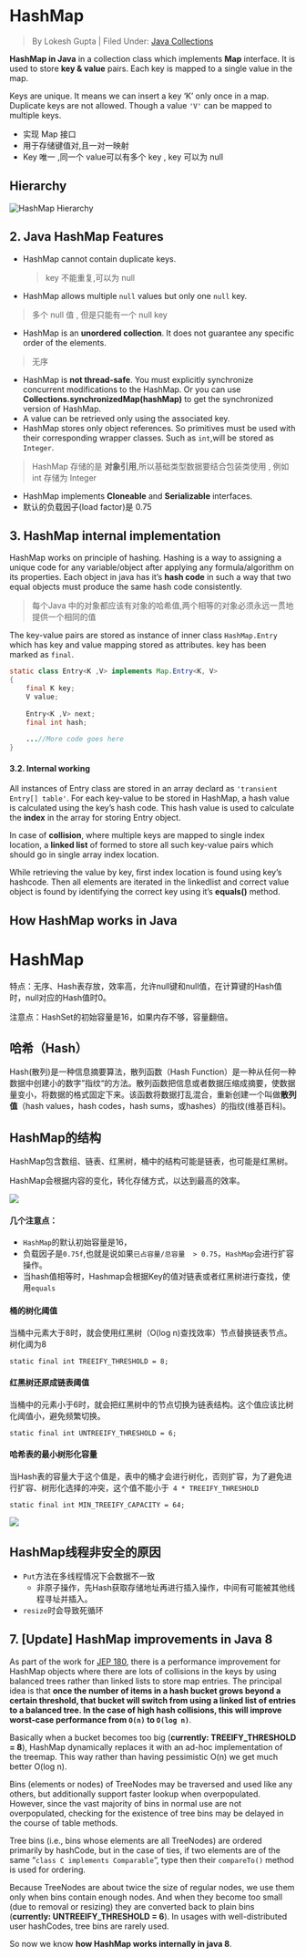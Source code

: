 # HashMap

> By Lokesh Gupta | Filed Under: [Java Collections](https://howtodoinjava.com/java/collections/)

**HashMap in Java** in a collection class which implements **Map** interface. It is used to store **key & value** pairs. Each key is mapped to a single value in the map.

Keys are unique. It means we can insert a key ‘K’ only once in a map. Duplicate keys are not allowed. Though a value `'V'` can be mapped to multiple keys.

- 实现 Map 接口
- 用于存储键值对,且一对一映射
- Key 唯一 ,同一个 value可以有多个 key , key 可以为 null

## Hierarchy

![HashMap Hierarchy](../../../assets/HashMap-Hierarchy.png)

## 2. Java HashMap Features

- HashMap cannot contain duplicate keys.

  > key 不能重复,可以为 null

- HashMap allows multiple `null` values but only one `null` key.

> 多个 null 值 , 但是只能有一个 null key

- HashMap is an **unordered collection**. It does not guarantee any specific order of the elements.

> 无序

- HashMap is **not thread-safe**. You must explicitly synchronize concurrent modifications to the HashMap. Or you can use **Collections.synchronizedMap(hashMap)** to get the synchronized version of HashMap.
- A value can be retrieved only using the associated key.
- HashMap stores only object references. So primitives must be used with their corresponding wrapper classes. Such as `int`,will be stored as `Integer`.

> HashMap 存储的是 **对象引用**,所以基础类型数据要结合包装类使用 , 例如 int 存储为 Integer

- HashMap implements **Cloneable** and **Serializable** interfaces.
- 默认的负载因子(load factor)是 0.75

## 3. HashMap internal implementation

HashMap works on principle of hashing. Hashing is a way to assigning a unique code for any variable/object after applying any formula/algorithm on its properties. Each object in java has it’s **hash code** in such a way that two equal objects must produce the same hash code consistently.

> 每个Java 中的对象都应该有对象的哈希值,两个相等的对象必须永远一贯地提供一个相同的值

The key-value pairs are stored as instance of inner class `HashMap.Entry` which has key and value mapping stored as attributes. key has been marked as `final`.

```java
static class Entry<K ,V> implements Map.Entry<K, V>
{
    final K key;
    V value;
 
    Entry<K ,V> next;
    final int hash;
 
    ...//More code goes here
}
```

#### 3.2. Internal working

All instances of Entry class are stored in an array declard as `'transient Entry[] table'`. For each key-value to be stored in HashMap, a hash value is calculated using the key’s hash code. This hash value is used to calculate the **index** in the array for storing Entry object.

In case of **collision**, where multiple keys are mapped to single index location, a **linked list** of formed to store all such key-value pairs which should go in single array index location.

While retrieving the value by key, first index location is found using key’s hashcode. Then all elements are iterated in the linkedlist and correct value object is found by identifying the correct key using it’s **equals()** method.

## How HashMap works in Java

# HashMap

特点：无序、Hash表存放，效率高，允许null键和null值，在计算键的Hash值时，null对应的Hash值时0。

注意点：HashSet的初始容量是16，如果内存不够，容量翻倍。

## 哈希（Hash）

Hash(散列)是一种信息摘要算法，散列函数（Hash Function）是一种从任何一种数据中创建小的数字”指纹“的方法。散列函数把信息或者数据压缩成摘要，使数据量变小，将数据的格式固定下来。该函数将数据打乱混合，重新创建一个叫做**散列值**（hash values，hash codes，hash sums，或hashes）的指纹(维基百科)。

## HashMap的结构

HashMap包含数组、链表、红黑树，桶中的结构可能是链表，也可能是红黑树。

HashMap会根据内容的变化，转化存储方式，以达到最高的效率。



![](../../../assets/HashMap-tree.jpg)


#### 几个注意点：

- `HashMap`的默认初始容量是16，
- 负载因子是`0.75f`,也就是说如果`已占容量/总容量  > 0.75`，`HashMap`会进行扩容操作。
- 当hash值相等时，Hashmap会根据Key的值对链表或者红黑树进行查找，使用`equals`

#### 桶的树化阈值

当桶中元素大于8时，就会使用红黑树（O(log n)查找效率）节点替换链表节点。树化阈为8

`static final int TREEIFY_THRESHOLD = 8;`

#### 红黑树还原成链表阈值

当桶中的元素小于6时，就会把红黑树中的节点切换为链表结构。这个值应该比树化阈值小，避免频繁切换。

`static final int UNTREEIFY_THRESHOLD = 6;`

#### 哈希表的最小树形化容量

当Hash表的容量大于这个值是，表中的桶才会进行树化，否则扩容，为了避免进行扩容、树形化选择的冲突，这个值不能小于` 4 * TREEIFY_THRESHOLD`

```
static final int MIN_TREEIFY_CAPACITY = 64;
```


![](../../../assets/32f908cf142.jpg)



## HashMap线程非安全的原因

- `Put`方法在多线程情况下会数据不一致
  - 非原子操作，先Hash获取存储地址再进行插入操作，中间有可能被其他线程寻址并插入。
- `resize`时会导致死循环

## 7. [Update] HashMap improvements in Java 8

As part of the work for [JEP 180](https://openjdk.java.net/jeps/180), there is a performance improvement for HashMap objects where there are lots of collisions in the keys by using balanced trees rather than linked lists to store map entries. The principal idea is that **once the number of items in a hash bucket grows beyond a certain threshold, that bucket will switch from using a linked list of entries to a balanced tree. In the case of high hash collisions, this will improve worst-case performance from `O(n)` to `O(log n)`**.

Basically when a bucket becomes too big (**currently: TREEIFY_THRESHOLD = 8**), HashMap dynamically replaces it with an ad-hoc implementation of the treemap. This way rather than having pessimistic O(n) we get much better O(log n).

Bins (elements or nodes) of TreeNodes may be traversed and used like any others, but additionally support faster lookup when overpopulated. However, since the vast majority of bins in normal use are not overpopulated, checking for the existence of tree bins may be delayed in the course of table methods.

Tree bins (i.e., bins whose elements are all TreeNodes) are ordered primarily by hashCode, but in the case of ties, if two elements are of the same “`class C implements Comparable`“, type then their `compareTo()` method is used for ordering.

Because TreeNodes are about twice the size of regular nodes, we use them only when bins contain enough nodes. And when they become too small (due to removal or resizing) they are converted back to plain bins (**currently: UNTREEIFY_THRESHOLD = 6**). In usages with well-distributed user hashCodes, tree bins are rarely used.

So now we know **how HashMap works internally in java 8**.